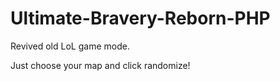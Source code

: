 # Ultimate-Bravery-Reborn-PHP
Revived old LoL game mode.

Just choose your map and click randomize!

